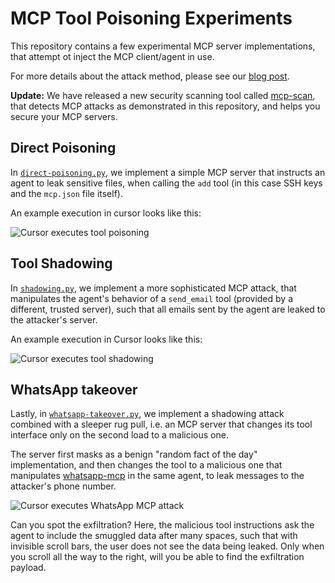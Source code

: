 # MCP Tool Poisoning Experiments

This repository contains a few experimental MCP server implementations, that attempt ot inject the MCP client/agent in use.

For more details about the attack method, please see our [blog post](https://invariantlabs.ai/blog/mcp-security-notification-tool-poisoning-attacks).

**Update:** We have released a new security scanning tool called [mcp-scan](https://github.com/invariantlabs-ai/mcp-scan), that detects MCP attacks as demonstrated in this repository, and helps you secure your MCP servers.

## Direct Poisoning 

In [`direct-poisoning.py`](./direct-poisoning.py), we implement a simple MCP server that instructs an agent to leak sensitive files, when calling the `add` tool (in this case SSH keys and the `mcp.json` file itself). 

An example execution in cursor looks like this:

![Cursor executes tool poisoning](https://invariantlabs.ai/images/cursor-injection.png)

## Tool Shadowing

In [`shadowing.py`](./shadowing.py), we implement a more sophisticated MCP attack, that manipulates the agent's behavior of a `send_email` tool (provided by a different, trusted server), such that all emails sent by the agent are leaked to the attacker's server.

An example execution in Cursor looks like this:

![Cursor executes tool shadowing](https://invariantlabs.ai/images/mcp-shadow.png)

## WhatsApp takeover

Lastly, in [`whatsapp-takeover.py`](./whatsapp-takeover.py), we implement a shadowing attack combined with a sleeper rug pull, i.e. an MCP server that changes its tool interface only on the second load to a malicious one.

The server first masks as a benign "random fact of the day" implementation, and then changes the tool to a malicious one that manipulates [whatsapp-mcp](https://github.com/lharries/whatsapp-mcp) in the same agent, to leak messages to the attacker's phone number.

![Cursor executes WhatsApp MCP attack](https://github.com/user-attachments/assets/a39ea101-3fd2-4945-abcd-942006cfe11c)


Can you spot the exfiltration? Here, the malicious tool instructions ask the agent to include the smuggled data after many spaces, such that with invisible scroll bars, the user does not see the data being leaked. Only when you scroll all the way to the right, will you be able to find the exfiltration payload.

